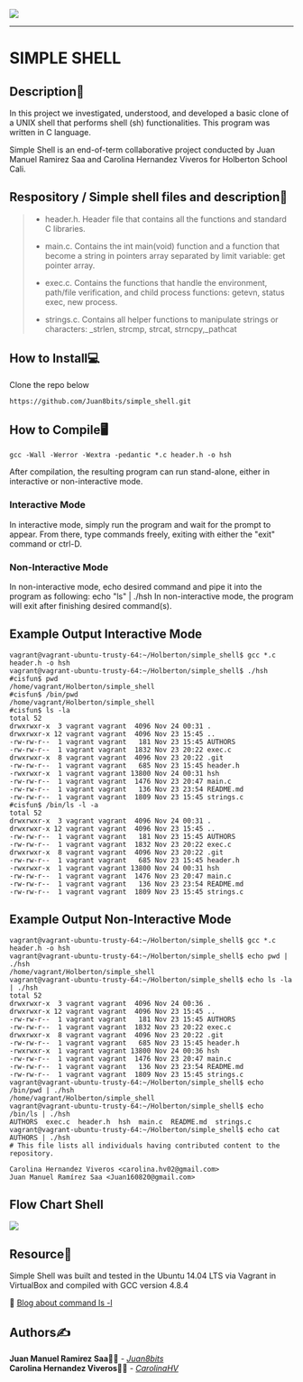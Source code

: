 ![ ](https://content.instructables.com/ORIG/FAF/EHV8/J2AWLJOC/FAFEHV8J2AWLJOC.jpg?frame=1)

-------------------------------------------------

# **SIMPLE SHELL**

## **Description:memo:**

In this project we investigated, understood, and developed a basic clone of a UNIX shell that performs shell (sh) functionalities. This program was written in C language.

Simple Shell is an end-of-term collaborative project conducted by Juan Manuel Ramirez Saa and Carolina Hernandez Viveros for Holberton School Cali.

## **Respository / Simple shell files and description:bookmark_tabs:**

> - header.h\. Header file that contains all the functions and standard C libraries.
>
> - main.c\. Contains the int main(void) function and a function that become a string in pointers array separated by limit variable: get pointer array.
>
> - exec.c\. Contains the functions that handle the environment, path/file verification, and child process functions: getevn, status exec, new process.
>
> - strings.c\. Contains all helper functions to manipulate strings or characters: _strlen, strcmp, strcat, strncpy,_pathcat
	  
	  
## **How to Install:computer:**

Clone the repo below

`https://github.com/Juan8bits/simple_shell.git` 

## **How to Compile:desktop_computer:**

`gcc -Wall -Werror -Wextra -pedantic *.c header.h -o hsh`

After compilation, the resulting program can run stand-alone, either in interactive or non-interactive mode.

### **Interactive Mode**

In interactive mode, simply run the program and wait for the prompt to appear. From there, type commands freely, exiting with either the "exit" command or ctrl-D.

### **Non-Interactive Mode**

In non-interactive mode, echo desired command and pipe it into the program as following:
echo "ls" | ./hsh
In non-interactive mode, the program will exit after finishing desired command(s).

## **Example Output Interactive Mode**
```Git Bash
vagrant@vagrant-ubuntu-trusty-64:~/Holberton/simple_shell$ gcc *.c header.h -o hsh
vagrant@vagrant-ubuntu-trusty-64:~/Holberton/simple_shell$ ./hsh
#cisfun$ pwd
/home/vagrant/Holberton/simple_shell
#cisfun$ /bin/pwd
/home/vagrant/Holberton/simple_shell
#cisfun$ ls -la
total 52
drwxrwxr-x  3 vagrant vagrant  4096 Nov 24 00:31 .
drwxrwxr-x 12 vagrant vagrant  4096 Nov 23 15:45 ..
-rw-rw-r--  1 vagrant vagrant   181 Nov 23 15:45 AUTHORS
-rw-rw-r--  1 vagrant vagrant  1832 Nov 23 20:22 exec.c
drwxrwxr-x  8 vagrant vagrant  4096 Nov 23 20:22 .git
-rw-rw-r--  1 vagrant vagrant   685 Nov 23 15:45 header.h
-rwxrwxr-x  1 vagrant vagrant 13800 Nov 24 00:31 hsh
-rw-rw-r--  1 vagrant vagrant  1476 Nov 23 20:47 main.c
-rw-rw-r--  1 vagrant vagrant   136 Nov 23 23:54 README.md
-rw-rw-r--  1 vagrant vagrant  1809 Nov 23 15:45 strings.c
#cisfun$ /bin/ls -l -a
total 52
drwxrwxr-x  3 vagrant vagrant  4096 Nov 24 00:31 .
drwxrwxr-x 12 vagrant vagrant  4096 Nov 23 15:45 ..
-rw-rw-r--  1 vagrant vagrant   181 Nov 23 15:45 AUTHORS
-rw-rw-r--  1 vagrant vagrant  1832 Nov 23 20:22 exec.c
drwxrwxr-x  8 vagrant vagrant  4096 Nov 23 20:22 .git
-rw-rw-r--  1 vagrant vagrant   685 Nov 23 15:45 header.h
-rwxrwxr-x  1 vagrant vagrant 13800 Nov 24 00:31 hsh
-rw-rw-r--  1 vagrant vagrant  1476 Nov 23 20:47 main.c
-rw-rw-r--  1 vagrant vagrant   136 Nov 23 23:54 README.md
-rw-rw-r--  1 vagrant vagrant  1809 Nov 23 15:45 strings.c
```

## **Example Output Non-Interactive Mode**
```
vagrant@vagrant-ubuntu-trusty-64:~/Holberton/simple_shell$ gcc *.c header.h -o hsh
vagrant@vagrant-ubuntu-trusty-64:~/Holberton/simple_shell$ echo pwd | ./hsh
/home/vagrant/Holberton/simple_shell
vagrant@vagrant-ubuntu-trusty-64:~/Holberton/simple_shell$ echo ls -la | ./hsh
total 52
drwxrwxr-x  3 vagrant vagrant  4096 Nov 24 00:36 .
drwxrwxr-x 12 vagrant vagrant  4096 Nov 23 15:45 ..
-rw-rw-r--  1 vagrant vagrant   181 Nov 23 15:45 AUTHORS
-rw-rw-r--  1 vagrant vagrant  1832 Nov 23 20:22 exec.c
drwxrwxr-x  8 vagrant vagrant  4096 Nov 23 20:22 .git
-rw-rw-r--  1 vagrant vagrant   685 Nov 23 15:45 header.h
-rwxrwxr-x  1 vagrant vagrant 13800 Nov 24 00:36 hsh
-rw-rw-r--  1 vagrant vagrant  1476 Nov 23 20:47 main.c
-rw-rw-r--  1 vagrant vagrant   136 Nov 23 23:54 README.md
-rw-rw-r--  1 vagrant vagrant  1809 Nov 23 15:45 strings.c
vagrant@vagrant-ubuntu-trusty-64:~/Holberton/simple_shell$ echo /bin/pwd | ./hsh
/home/vagrant/Holberton/simple_shell
vagrant@vagrant-ubuntu-trusty-64:~/Holberton/simple_shell$ echo /bin/ls | ./hsh
AUTHORS  exec.c  header.h  hsh  main.c  README.md  strings.c
vagrant@vagrant-ubuntu-trusty-64:~/Holberton/simple_shell$ echo cat AUTHORS | ./hsh
# This file lists all individuals having contributed content to the repository.

Carolina Hernandez Viveros <carolina.hv02@gmail.com>
Juan Manuel Ramírez Saa <Juan160820@gmail.com>
```
## Flow Chart Shell

![](https://i.ibb.co/4KnrWfq/Flowchart-Shell.jpg)


## **Resource:card_index:**

Simple Shell was built and tested in the Ubuntu 14.04 LTS via Vagrant in VirtualBox and compiled with GCC version 4.8.4

:open_book: [Blog about command ls -l](https://2418.medium.com/inside-shell-a-little-journey-through-the-ls-l-command-863370f06e21)

## **Authors:writing_hand:** 

**Juan Manuel Ramirez Saa:man_technologist:** - [*Juan8bits*](https://github.com/Juan8bits)\
**Carolina Hernandez Viveros:woman_technologist:** - [*CarolinaHV*](https://github.com/CarolinaHV)

[ ](https://img.shields.io/github/status/s/pulls/Juan8bits/simple_shell/1111)
